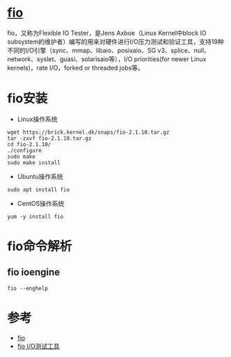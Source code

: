 [fio](http://freshmeat.sourceforge.net/projects/fio)
====================================================
fio，又称为Flexible IO Tester，是Jens Axboe（Linux Kernel中block IO subsystem的维护者）编写的用来对硬件进行I/O压力测试和验证工具，支持19种不同的I/O引擎（sync、mmap、libaio、posixaio、SG v3、splice、null、network、syslet、guasi、solarisaio等），I/O priorities(for newer Linux kernels)，rate I/O，forked or threaded jobs等。

# fio安装
 - Linux操作系统
```shell
wget https://brick.kernel.dk/snaps/fio-2.1.10.tar.gz
tar -zxvf fio-2.1.10.tar.gz
cd fio-2.1.10/
./configure
sudo make
sudo make install
```

 - Ubuntu操作系统
```shell
sudo apt install fio
```

 - CentOS操作系统
```shell
yum -y install fio
```

# fio命令解析
## fio ioengine
`fio --enghelp`

# 参考
 * [fio](http://freshmeat.sourceforge.net/projects/fio)
 * [fio I/O测试工具](https://www.oschina.net/p/fio)
